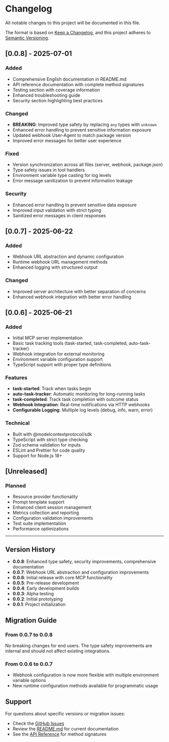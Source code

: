 # Changelog

All notable changes to this project will be documented in this file.

The format is based on [Keep a Changelog](https://keepachangelog.com/en/1.0.0/),
and this project adheres to [Semantic Versioning](https://semver.org/spec/v2.0.0.html).

## [0.0.8] - 2025-07-01

### Added

- Comprehensive English documentation in README.md
- API reference documentation with complete method signatures
- Testing section with coverage information
- Enhanced troubleshooting guide
- Security section highlighting best practices

### Changed

- **BREAKING**: Improved type safety by replacing `any` types with `unknown`
- Enhanced error handling to prevent sensitive information exposure
- Updated webhook User-Agent to match package version
- Improved error messages for better user experience

### Fixed

- Version synchronization across all files (server, webhook, package.json)
- Type safety issues in tool handlers
- Environment variable type casting for log levels
- Error message sanitization to prevent information leakage

### Security

- Enhanced error handling to prevent sensitive data exposure
- Improved input validation with strict typing
- Sanitized error messages in client responses

## [0.0.7] - 2025-06-22

### Added

- Webhook URL abstraction and dynamic configuration
- Runtime webhook URL management methods
- Enhanced logging with structured output

### Changed

- Improved server architecture with better separation of concerns
- Enhanced webhook integration with better error handling

## [0.0.6] - 2025-06-21

### Added

- Initial MCP server implementation
- Basic task tracking tools (task-started, task-completed, auto-task-tracker)
- Webhook integration for external monitoring
- Environment variable configuration support
- TypeScript support with proper type definitions

### Features

- **task-started**: Track when tasks begin
- **auto-task-tracker**: Automatic monitoring for long-running tasks
- **task-completed**: Track task completion with outcome status
- **Webhook Integration**: Real-time notifications via HTTP webhooks
- **Configurable Logging**: Multiple log levels (debug, info, warn, error)

### Technical

- Built with @modelcontextprotocol/sdk
- TypeScript with strict type checking
- Zod schema validation for inputs
- ESLint and Prettier for code quality
- Support for Node.js 18+

## [Unreleased]

### Planned

- Resource provider functionality
- Prompt template support
- Enhanced client session management
- Metrics collection and reporting
- Configuration validation improvements
- Test suite implementation
- Performance optimizations

---

## Version History

- **0.0.8**: Enhanced type safety, security improvements, comprehensive documentation
- **0.0.7**: Webhook URL abstraction and configuration improvements
- **0.0.6**: Initial release with core MCP functionality
- **0.0.5**: Pre-release development
- **0.0.4**: Early development builds
- **0.0.3**: Alpha testing
- **0.0.2**: Initial prototyping
- **0.0.1**: Project initialization

## Migration Guide

### From 0.0.7 to 0.0.8

No breaking changes for end users. The type safety improvements are internal and should not affect existing integrations.

### From 0.0.6 to 0.0.7

- Webhook configuration is now more flexible with multiple environment variable options
- New runtime configuration methods available for programmatic usage

## Support

For questions about specific versions or migration issues:

- Check the [GitHub Issues](https://github.com/agentify/agentify-mcp/issues)
- Review the [README.md](README.md) for current documentation
- See the [API Reference](README.md#api-reference) for method signatures
